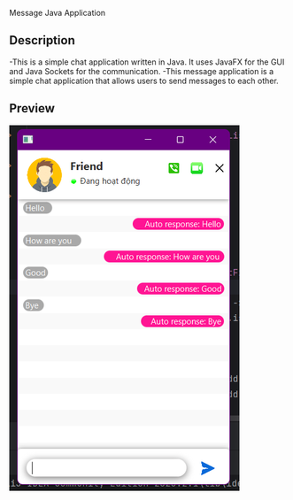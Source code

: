Message Java Application

## Description
-This is a simple chat application written in Java. It uses JavaFX for the GUI and Java Sockets for the communication.
-This message application is a simple chat application that allows users to send messages to each other.
## Preview
![image](https://github.com/qninhdt/chat-ui-oop/blob/master/src/main/resources/com/example/boxchat/icons/message.png)
